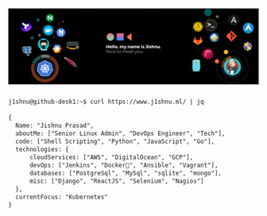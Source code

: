 # [![Jishnu header](https://raw.githubusercontent.com/j1shnu/j1shnu/main/assets/banner.png)](https://www.j1shnu.ml/)

```
j1shnu@github-desk1:~$ curl https://www.j1shnu.ml/ | jq

{
  Name: "Jishnu Prasad",
  aboutMe: ["Senior Linux Admin", "DevOps Engineer", "Tech"],
  code: ["Shell Scripting", "Python", "JavaScript", "Go"],
  technologies: {
      cloudServices: ["AWS", "DigitalOcean", "GCP"],
      devOps: ["Jenkins", "Docker🐳", "Ansible", "Vagrant"],
      databases: ["PostgreSql", "MySql", "sqlite", "mongo"],
      misc: ["Django", "ReactJS", "Selenium", "Nagios"]
  },
  currentFocus: "Kubernetes"
}

```
